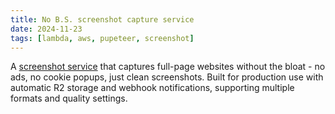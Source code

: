 ```yaml
---
title: No B.S. screenshot capture service
date: 2024-11-23
tags: [lambda, aws, pupeteer, screenshot]
---
```


A [screenshot service](https://github.com/wizenheimer/shawty) that captures full-page websites without the bloat - no ads, no cookie popups, just clean screenshots. Built for production use with automatic R2 storage and webhook notifications, supporting multiple formats and quality settings.